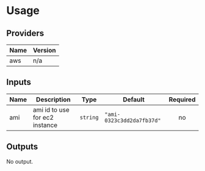 # Usage
<!--- BEGIN_TF_DOCS --->
## Providers

| Name | Version |
|------|---------|
| aws | n/a |

## Inputs

| Name | Description | Type | Default | Required |
|------|-------------|------|---------|:-----:|
| ami | ami id to use for ec2 instance | `string` | `"ami-0323c3dd2da7fb37d"` | no |

## Outputs

No output.
<!--- END_TF_DOCS --->
